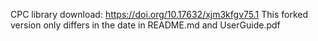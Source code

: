 CPC library download: https://doi.org/10.17632/xjm3kfgv75.1
This forked version only differs in the date in README.md and UserGuide.pdf
